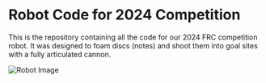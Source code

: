 # Robot Code for 2024 Competition
This is the repository containing all the code for our 2024 FRC competition robot. It was designed to foam discs (notes) and shoot them into goal sites with a fully articulated cannon.

![Robot Image](./IMG_5500.png)
